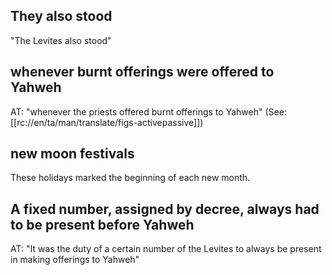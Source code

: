 ## They also stood ##

"The Levites also stood"

## whenever burnt offerings were offered to Yahweh ##

AT: "whenever the priests offered burnt offerings to Yahweh" (See: [[rc://en/ta/man/translate/figs-activepassive]])

## new moon festivals ##

These holidays marked the beginning of each new month.

## A fixed number, assigned by decree, always had to be present before Yahweh ##

AT: "It was the duty of a certain number of the Levites to always be present in making offerings to Yahweh"